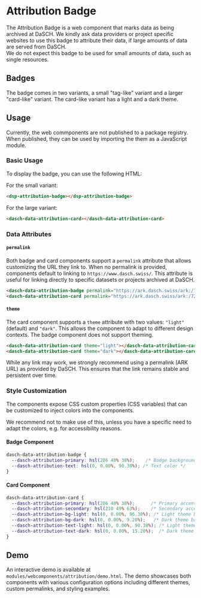 # Attribution Badge

The Attribution Badge is a web component that marks data as being archived at DaSCH.
We kindly ask data providers or project specific websites to use this badge to attribute their data,
if large amounts of data are served from DaSCH.  
We do not expect this badge to be used for small amounts of data, such as single resources.

## Badges

The badge comes in two variants, a small "tag-like" variant and a larger "card-like" variant. 
The card-like variant has a light and a dark theme.

## Usage

Currently, the web commponents are not published to a package registry. 
When published, they can be used by importing the them as a JavaScript module.

### Basic Usage

To display the badge, you can use the following HTML:

For the small variant:

```html
<dsp-attribution-badge></dsp-attribution-badge>
```

For the large variant:

```html
<dasch-data-attribution-card></dasch-data-attribution-card>
```

### Data Attributes

#### `permalink`

Both badge and card components support a `permalink` attribute that allows customizing the URL they link to. 
When no permalink is provided, components default to linking to `https://www.dasch.swiss/`. 
This attribute is useful for linking directly to specific datasets or projects archived at DaSCH.

```html
<dasch-data-attribution-badge permalink="https://ark.dasch.swiss/ark:/72163/1/0000/xyz"></dasch-data-attribution-badge>
<dasch-data-attribution-card permalink="https://ark.dasch.swiss/ark:/72163/1/0000/xyz"></dasch-data-attribution-card>
```

#### `theme`

The card component supports a `theme` attribute with two values: `"light"` (default) and `"dark"`. 
This allows the component to adapt to different design contexts. The badge component does not support theming.

```html
<dasch-data-attribution-card theme="light"></dasch-data-attribution-card>
<dasch-data-attribution-card theme="dark"></dasch-data-attribution-card>
```

While any link may work, we strongly recommend using a permalink (ARK URL) as provided by DaSCH. 
This ensures that the link remains stable and persistent over time.

### Style Customization

The components expose CSS custom properties (CSS variables) that can be customized to inject colors into the components.

We recommend not to make use of this, unless you have a specific need to adapt the colors,
e.g. for accessibility reasons.

#### Badge Component
```css
dasch-data-attribution-badge {
  --dasch-attribution-primary: hsl(206 48% 38%);    /* Badge background color */
  --dasch-attribution-text: hsl(0, 0.00%, 90.30%); /* Text color */
}
```

#### Card Component
```css
dasch-data-attribution-card {
  --dasch-attribution-primary: hsl(206 48% 38%);      /* Primary accent color */
  --dasch-attribution-secondary: hsl(210 49% 63%);    /* Secondary accent color */
  --dasch-attribution-bg-light: hsl(0, 0.00%, 96.30%); /* Light theme background */
  --dasch-attribution-bg-dark: hsl(0, 0.00%, 9.20%);   /* Dark theme background */
  --dasch-attribution-text-light: hsl(0, 0.00%, 90.30%); /* Light theme text */
  --dasch-attribution-text-dark: hsl(0, 0.00%, 15.20%);  /* Dark theme text */
}
```

## Demo

An interactive demo is available at `modules/webcomponents/attribution/demo.html`. 
The demo showcases both components with various configuration options 
including different themes, custom permalinks, and styling examples.
